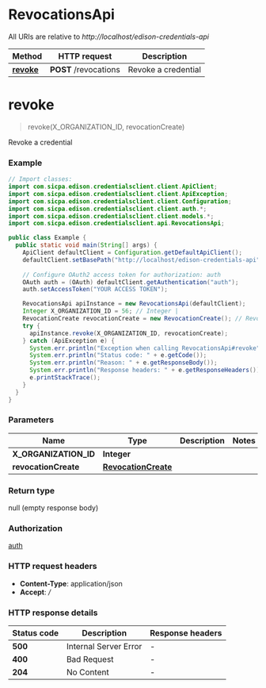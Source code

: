 # RevocationsApi

All URIs are relative to *http://localhost/edison-credentials-api*

Method | HTTP request | Description
------------- | ------------- | -------------
[**revoke**](RevocationsApi.md#revoke) | **POST** /revocations | Revoke a credential


<a name="revoke"></a>
# **revoke**
> revoke(X_ORGANIZATION_ID, revocationCreate)

Revoke a credential

### Example
```java
// Import classes:
import com.sicpa.edison.credentialsclient.client.ApiClient;
import com.sicpa.edison.credentialsclient.client.ApiException;
import com.sicpa.edison.credentialsclient.client.Configuration;
import com.sicpa.edison.credentialsclient.client.auth.*;
import com.sicpa.edison.credentialsclient.client.models.*;
import com.sicpa.edison.credentialsclient.api.RevocationsApi;

public class Example {
  public static void main(String[] args) {
    ApiClient defaultClient = Configuration.getDefaultApiClient();
    defaultClient.setBasePath("http://localhost/edison-credentials-api");
    
    // Configure OAuth2 access token for authorization: auth
    OAuth auth = (OAuth) defaultClient.getAuthentication("auth");
    auth.setAccessToken("YOUR ACCESS TOKEN");

    RevocationsApi apiInstance = new RevocationsApi(defaultClient);
    Integer X_ORGANIZATION_ID = 56; // Integer | 
    RevocationCreate revocationCreate = new RevocationCreate(); // RevocationCreate | 
    try {
      apiInstance.revoke(X_ORGANIZATION_ID, revocationCreate);
    } catch (ApiException e) {
      System.err.println("Exception when calling RevocationsApi#revoke");
      System.err.println("Status code: " + e.getCode());
      System.err.println("Reason: " + e.getResponseBody());
      System.err.println("Response headers: " + e.getResponseHeaders());
      e.printStackTrace();
    }
  }
}
```

### Parameters

Name | Type | Description  | Notes
------------- | ------------- | ------------- | -------------
 **X_ORGANIZATION_ID** | **Integer**|  |
 **revocationCreate** | [**RevocationCreate**](RevocationCreate.md)|  |

### Return type

null (empty response body)

### Authorization

[auth](../README.md#auth)

### HTTP request headers

 - **Content-Type**: application/json
 - **Accept**: */*

### HTTP response details
| Status code | Description | Response headers |
|-------------|-------------|------------------|
**500** | Internal Server Error |  -  |
**400** | Bad Request |  -  |
**204** | No Content |  -  |

